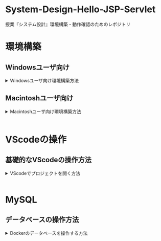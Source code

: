 # System-Design-Hello-JSP-Servlet

授業『システム設計』環境構築・動作確認のためのレポジトリ

# 環境構築

## Windowsユーザ向け

<details>
<summary> Windowsユーザ向け環境構築方法 </summary>

以下のすべての手順を実行してください．

### STEP-1 WSL,VSCodeのインストール

手順1 windowsボタンを右クリックして，ターミナル(またはpower shell)を管理者権限で起動
![ターミナルの起動](./imgs/terminal.png "terminal")

手順2 以下のコマンドを1行づつコピーして実行
```
Set-ExecutionPolicy RemoteSigned -scope CurrentUser
iwr -useb https://raw.githubusercontent.com/HazeyamaLab/system-design-docker/master/script/install.ps1 | iex
```
1行目を実行すると以下のように聞かれるので，Yを入力してEnterで同意  
```
実行ポリシーの変更
実行ポリシーは、信頼されていないスクリプトからの保護に役立ちます。実行ポリシーを変更すると、about_Execution_Policies
のヘルプ トピック (https://go.microsoft.com/fwlink/?LinkID=135170)
で説明されているセキュリティ上の危険にさらされる可能性があります。実行ポリシーを変更しますか?
[Y] はい(Y)  [A] すべて続行(A)  [N] いいえ(N)  [L] すべて無視(L)  [S] 中断(S)  [?] ヘルプ (既定値は "N"): Y
```

手順3 Ubuntu というCLIが立ち上がり，ユーザ名とパスワードの設定が求められるので設定．このとき __パスワードは入力しても画面上に表示されないので要注意！__
![ubuntuの初期設定](https://qiita-user-contents.imgix.net/https%3A%2F%2Fqiita-image-store.s3.ap-northeast-1.amazonaws.com%2F0%2F501257%2Fc10290ae-bd55-1ab1-4bbe-c885d205c45b.jpeg?ixlib=rb-4.0.0&auto=format&gif-q=60&q=75&w=1400&fit=max&s=28007229fb9c514b94e047923efacbfb "terminal")

以上でSTEP-1完了．

### STEP-2 Docker-Desktopのインストール
  
手順1 Docker Desktopのダウンロード・インストール
  
https://www.docker.com/products/docker-desktop/ にアクセス，ダウンロードしたexeファイルを実行．
![docker](./imgs/docker.png "terminal")  
チェックボックスはどちらもチェックが入っていることを確認．（バージョンによってはチェックボックスが1つしかないこともあるが，それでも大丈夫） 
![docker-install](./imgs/check.png "terminal")  
規約に同意したらAcceptボタンでインストール．
![term](./imgs/term.png "terminal")  
インストールできたらDocker-Desktopを起動し，チュートリアルをスキップすると，このようなメイン画面が出現．
![term](./imgs/docker-main.png "terminal")  
  
手順2 Dockerの設定  
WSL上でDockerが動作するように設定する．
Docker-Desktopのメイン画面左上の矢印マークを押して設定画面を開き，右側のResourcesタブからWSL integrationを選択し，Ubuntuのチェックを入れて右下のApply & restartを押下すればOK．
![term](./imgs/docker-ubuntu.png "terminal")  

以上でSTEP-2は完了．

### STEP-3 Ubuntu上での環境整備  
  手順1
Ubuntuを起動し，CLIが立ち上がるのを確認する．
![ubuntu](./imgs/ubuntu.png "terminal")  
  
手順2
Ubuntu CLIで以下のコマンドを実行．
```
curl -sf https://raw.githubusercontent.com/HazeyamaLab/system-design-docker/master/script/setup.sh | sh -s
```
パスワードが求められるので．STEP-1 手順3で入力したパスワードを入力．
  
手順3
VSCodeが立ち上がるので，左のテトリスのようなアイコンを選択し，Dev Containerの拡張機能を検索欄から検索してインストール．
![ubuntu](./imgs/dev-con.png "terminal")  
  
手順4
右下に以下のようなWindowが出現するので，Reopen in Containerを選択 __このとき8080，8081，3307のポートが使われていると正常に起動しない，特にローカルにMySQLがインストールされている場合は要注意__
![ubuntu](./imgs/reopen.png "terminal") 
もしこのウインドウが出現しなかった場合は，Ctrl + Shift + pでコマンドパレットを開き，"reopen in container"と検索して，Reopen in Containerを選択する．以下のGifに手順をしめす．
![ubuntu](./imgs/open_code.gif "code")
  
手順5  
初回起動時は特に時間がかかるのでしばらく待機．その後，右下のOpening Java Projectのウインドウが閉じた後，画面下部ターミナルで以下のコマンドを実行．もしターミナルが表示されていなければ，上部メニューバーの ターミナル -> 新しいターミナル で出現する．
```
./gradlew tR
```
![ubuntu](./imgs/vscode-terminal.png "terminal")  
  
手順6  
```
> Task :tomcatRun
Started Tomcat Server
The Server is running at http://localhost:8080/system-design-dev
```
以上の出力を確認した後，
http://localhost:8080/system-design-dev にアクセスし下の画面が出現すれば環境構築は終了．
お疲れ様でした．
![ubuntu](./imgs/hello.png "terminal")

</details>

## Macintoshユーザ向け

<details>
<summary> Macintoshユーザ向け環境構築方法 </summary>
以下の手順をすべて実行してください．


### STEP-1 Docker, VScodeのインストール
  
手順1 Docker Desktopのダウンロード・インストール <br>
  https://www.docker.com/products/docker-desktop/ にアクセスして，Mac版をインストールする．

手順2 VScodeをダウンロード・インストール <br>
https://code.visualstudio.com/download にアクセスして，インストールする．

以上でSTEP-1は完了．

### STEP-3 Ubuntu上での環境整備  
手順1
ターミナルで以下のコマンドを１行づつすべて実行．
```
git clone https://github.com/HazeyamaLab/system-design-docker.git
cd system-design-docker
code .
```
  
手順2
VSCodeが立ち上がるので，左のテトリスのようなアイコンを選択し，Dev Containerの拡張機能を検索欄から検索してインストール．
![ubuntu](./imgs/dev-con.png "terminal")  
  
手順3
右下に以下のようなウインドウが出現するので，Reopen in Containerを選択 __このとき8080，8081，3307のポートが使われていると正常に起動しない，特にローカルにMySQLがインストールされている場合は要注意__
![ubuntu](./imgs/reopen.png "terminal") 
もしこのウインドウが出現しなかった場合は，Ctrl + Shift + pでコマンドパレットを開き，"reopen in container"と検索して，Reopen in Containerを選択する．以下のGifに手順をしめす．
![ubuntu](./imgs/open_code.gif "code")
  
手順4  
初回起動時は特に時間がかかるのでしばらく待機．その後，右下のOpening Java Projectのウインドウが閉じた後，画面下部ターミナルで以下のコマンドを実行．もしターミナルが表示されていなければ，上部メニューバーの ターミナル -> 新しいターミナル で出現する．
```
./gradlew tR
```
![ubuntu](./imgs/vscode-terminal.png "terminal")  
  
手順5  
```
> Task :tomcatRun
Started Tomcat Server
The Server is running at http://localhost:8080/system-design-dev
```
以上の出力を確認した後，
http://localhost:8080/system-design-dev にアクセスし下の画面が出現すれば環境構築は終了．
お疲れ様でした．
![ubuntu](./imgs/hello.png "terminal")

</details>
<br>

# VScodeの操作
## 基礎的なVScodeの操作方法
<details>
<summary> VScodeでプロジェクトを開く方法 </summary>

## ターミナルから起動する手法

### 手順1
Windowsの人はDocker Desktopを事前に起動しておく．
Ubuntu(Win)もしくはターミナル(mac)を起動し，以下のコマンドを実行してプロジェクトフォルダに移る
Stuinfoプロジェクトや課題プロジェクトを開く場合はsystem-design-dockerのディレクトリ名部分を適宜修正
|  プロジェクト名  |  ディレクトリ名  |
| ---- | ---- |
|  動作確認  |  system-design-docker  |
|  stuinfo  |  system-design-docker-stuinfo  |
|  課題用テンプレート  |  system-design-docker-your-project  |
```sh
cd system-design-docker
```
### 手順2
以下のコマンドを実行してVScodeを起動
```sh
code .
```

### 手順3
VScodeをdev-containerで再度開く(gif参照)
![ubuntu](./imgs/open_code.gif "code")

### 手順4
手順5  
画面下部ターミナルで以下のコマンドを実行．もしターミナルが表示されていなければ，上部メニューバーの ターミナル -> 新しいターミナル で出現する．
```
./gradlew tR
```
![ubuntu](./imgs/vscode-terminal.png "terminal")  

## VScodeから起動する手法

VScodeを起動し，ファイル ->  最近使用した項目を開く<br>
[dev container:system-design-docker]等の開きたい項目をクリックするだけ
![ubuntu](./imgs/open_code_2.gif "code")

</details>

<br>

# MySQL
## データベースの操作方法
<details>
<summary> Dockerのデータベースを操作する方法 </summary>

### 前提
VScode を立ち上げて，dev-containerが立ち上がっている状態であること Docker Desktopを起動して下の画像のように，対象のStack(3つ座布団が重なっているようなアイコン)が緑色になっていればOK
![ubuntu](./imgs/docker-up.png "terminal")  

### 手順1 Docker Desktopを起動する
もしdev-containerが立ち上がっていない場合は，VScodeの操作方法 -> 手順3を実行すること

### 手順2 対象のStackからhogehoge-dbというコンテナを開く
今回システム設計では3つのStack(hello_jsp_servlet / stuinfo / your_project)を配布するので，DB操作を行いたいプロジェクトを選択して， __末尾が-dbとなっているコンテナを選択__ して，Terminalを開く 詳細はGif参照
![ubuntu](./imgs/open_db.gif "code")

### 手順3 MySQLを起動する
以下のコマンドをTerminal上で実行
```
mysql -utest -p
```
Enter password:と表示されてパスワード入力が求められるので，test と入力．__パスワードは入力しても画面上に表示されないので要注意！__ <br>
尚，今回用いるDBの基本情報は以下の通り
|    |    |
| ---- | ---- |
|  ユーザ名  |  test  |
|  パスワード  |  test  |
|  DB名  |  db  |

### 手順4 MySQLが立ち上がったら，任意の操作を行う．
以下のコマンドを入力して，データベースを選択した後，任意の操作が行える．
```
use db;
```


</details>